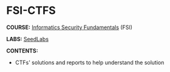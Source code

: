 # FSI-CTFS
 
**COURSE:** [Informatics Security Fundamentals](https://sigarra.up.pt/feup/pt/ucurr_geral.ficha_uc_view?pv_ocorrencia_id=484431) (FSI)

**LABS:** [SeedLabs](https://seedsecuritylabs.org/)

**CONTENTS:**
- CTFs' solutions and reports to help understand the solution
